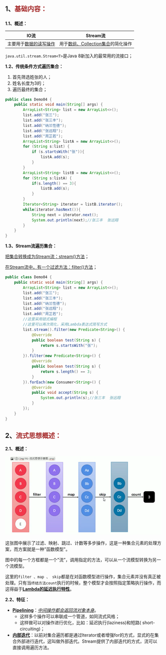 ## 1、<span style="color:brown">基础内容：</span>

### <!--Stream接口不是函数式接口-->

### <!--Map<K,V>是双列集合, 需要使用遍历集合的方法间接转换成单列集合Set-->

**1.1、概述：**

|             IO流              |                 Stream流                  |
| :---------------------------: | :---------------------------------------: |
| 主要用于<u>数据的读写操作</u> | 用于<u>数组、Collection集合</u>的简化操作 |

`java.util.stream.Stream<T>`是Java 8新加入的最常用的流接口；

**1.2、传统条件方式遍历集合：**

1. 首先筛选姓张的人；
2. 姓名长度为3的；
3. 遍历最终的集合；

```java
public class Demo04 {
    public static void main(String[] args) {
        ArrayList<String> list = new ArrayList<>();
        list.add("张三");
        list.add("张三丰");
        list.add("纳兰性德");
        list.add("张远翔");
        list.add("周芷若");
        ArrayList<String> listA = new ArrayList<>();
        for (String s:list) {
            if (s.startsWith("张")){
                listA.add(s);
            }
        }
        ArrayList<String> listB = new ArrayList<>();
        for (String s:listA) {
            if(s.length() == 3){
                listB.add(s);
            }
        }
        Iterator<String> iterator = listB.iterator();
        while(iterator.hasNext()){
            String next = iterator.next();
            System.out.println(next);//张三丰  张远翔
        }
    }
}
```

**1.3、Stream流遍历集合：**

<u>把集合转换成为Stream流：stream()方法</u>；

<u>在Stream流中，有一个过滤方法：filter()方法</u>；

```java
public class Demo04 {
    public static void main(String[] args) {
        ArrayList<String> list = new ArrayList<>();
        list.add("张三");
        list.add("张三丰");
        list.add("纳兰性德");
        list.add("张远翔");
        list.add("周芷若");
        //这里采用链式编程
        //这里可以再次简化，采用Lambda表达式简写方式
        list.stream().filter(new Predicate<String>() {
            @Override
            public boolean test(String s) {
                return s.startsWith("张");
            }
        }).filter(new Predicate<String>() {
            @Override
            public boolean test(String s) {
                return s.length() == 3;
            }
        }).forEach(new Consumer<String>() {
            @Override
            public void accept(String s) {
                System.out.println(s);//张三丰  张远翔
            }
        });
    }
}
```



## 2、<span style="color:brown">流式思想概述：</span>

**2.1、概述：**

<img src="https://raw.githubusercontent.com/root-bine/image/main/Typora-image/%E6%B5%81%E5%BC%8F%E6%80%9D%E6%83%B3%E5%9B%BE%E8%A7%A3.png" style="zoom:67%;" />

这张图中展示了过滤、映射、跳过、计数等多步操作，这是一种集合元素的处理方案，而方案就是一种"函数模型"。

图中的每一个方框都是一个"流”，调用指定的方法，可以从一个流模型转换为另一个流模型。

这里的`filter 、map 、 skip`都是在对函数模型进行操作，集合元素并没有真正被处理。只有当`终结方法count`执行的时候，整个模型才会按照指定策略执行操作，而这得益于<u>**Lambda的延迟执行特性**</u>。

**2.2、特征：**

- <u>**Pipelining**</u>：<u>*中间操作都会返回流对象本身*</u>。
  - 这样多个操作可以串联成一个管道，如同流式风格；
  - 这样做可以对操作进行优化，比如：延迟执行(Iaziness)和短路( short-circuiting)；
- <u>**内部迭代**</u>：以前对集合遍历都是通过lterator或者增强for的方式，显式的在集合外部进行迭代，这叫做外部迭代。Stream提供了内部迭代的方式，流可以直接调用遍历方法。

